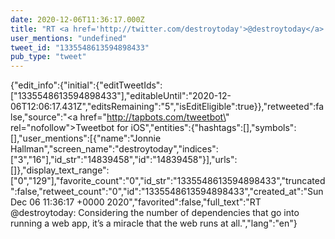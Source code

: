 ```yaml
---
date: 2020-12-06T11:36:17.000Z
title: "RT <a href='http://twitter.com/destroytoday'>@destroytoday</a>: Considering the number of dependencies that go into running a web app, it’s a miracle that the web runs at all.″"
user_mentions: "undefined"
tweet_id: "1335548613594898433"
pub_type: "tweet"
---
```

{"edit_info":{"initial":{"editTweetIds":["1335548613594898433"],"editableUntil":"2020-12-06T12:06:17.431Z","editsRemaining":"5","isEditEligible":true}},"retweeted":false,"source":"<a href=\"http://tapbots.com/tweetbot\" rel=\"nofollow\">Tweetbot for iΟS</a>","entities":{"hashtags":[],"symbols":[],"user_mentions":[{"name":"Jonnie Hallman","screen_name":"destroytoday","indices":["3","16"],"id_str":"14839458","id":"14839458"}],"urls":[]},"display_text_range":["0","129"],"favorite_count":"0","id_str":"1335548613594898433","truncated":false,"retweet_count":"0","id":"1335548613594898433","created_at":"Sun Dec 06 11:36:17 +0000 2020","favorited":false,"full_text":"RT @destroytoday: Considering the number of dependencies that go into running a web app, it’s a miracle that the web runs at all.","lang":"en"}
